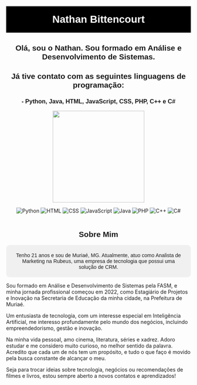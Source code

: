 
<h1 align="center" style="color: white; background-color: black; padding: 20px; font-family: 'League Spartan', sans-serif; animation: fadeIn 2s ease-in-out;">
  Nathan Bittencourt
</h1>

<h2 align="center" style="font-family: 'League Spartan', sans-serif;">Olá, sou o Nathan. Sou formado em Análise e Desenvolvimento de Sistemas.</h2>

<h2 align="center" style="font-family: 'League Spartan', sans-serif;">Já tive contato com as seguintes linguagens de programação:</h2>

<h3 align="center" style="font-family: 'League Spartan', sans-serif;">- Python, Java, HTML, JavaScript, CSS, PHP, C++ e C#</h3>

<div align="center">
  <img height="250em" src="https://github-readme-stats.vercel.app/api/top-langs/?username=NathanBittencourt&layout=compact&theme=dark"/>
</div>
<div style="align-items: center; display: flex; justify-content: center;">

![Python](https://img.shields.io/badge/Python-3776AB?style=for-the-badge&logo=python&logoColor=white)
  ![HTML](https://img.shields.io/badge/HTML-239120?style=for-the-badge&logo=html5&logoColor=white)
  ![CSS](https://img.shields.io/badge/CSS3-1572B6?style=for-the-badge&logo=css3&logoColor=white)
  ![JavaScript](https://img.shields.io/badge/JavaScript-323330?style=for-the-badge&logo=javascript&logoColor=F7DF1E)
  ![Java](https://img.shields.io/badge/Java-ED8B00?style=for-the-badge&logo=java&logoColor=white)
  ![PHP](https://img.shields.io/badge/PHP-777BB4?style=for-the-badge&logo=php&logoColor=white)
  ![C++](https://img.shields.io/badge/C%2B%2B-00599C?style=for-the-badge&logo=c%2B%2B&logoColor=white)
  ![C#](https://img.shields.io/badge/C%23-239120?style=for-the-badge&logo=c-sharp&logoColor=white)
  
</div>
  

<h2 align="center" style="font-family: 'League Spartan', sans-serif;">Sobre Mim</h2>

<p align="center" style="background-color: #f0f0f0; padding: 20px; border-radius: 10px; font-family: 'League Spartan', sans-serif;">
  Tenho 21 anos e sou de Muriaé, MG. Atualmente, atuo como Analista de Marketing na Rubeus, uma empresa de tecnologia que possui uma solução de CRM. 

  Sou formado em Análise e Desenvolvimento de Sistemas pela FASM, e minha jornada profissional começou em 2022, como Estagiário de Projetos e Inovação na Secretaria de Educação da minha cidade, na Prefeitura de Muriaé.

  Um entusiasta de tecnologia, com um interesse especial em Inteligência Artificial, me interesso profundamente pelo mundo dos negócios, incluindo empreendedorismo, gestão e inovação.

  Na minha vida pessoal, amo cinema, literatura, séries e xadrez. Adoro estudar e me considero muito curioso, no melhor sentido da palavra. Acredito que cada um de nós tem um propósito, e tudo o que faço é movido pela busca constante de alcançar o meu.

  Seja para trocar ideias sobre tecnologia, negócios ou recomendações de filmes e livros, estou sempre aberto a novos contatos e aprendizados!
</p>

<link href="https://fonts.googleapis.com/css2?family=League+Spartan:wght@400;700&display=swap" rel="stylesheet">
